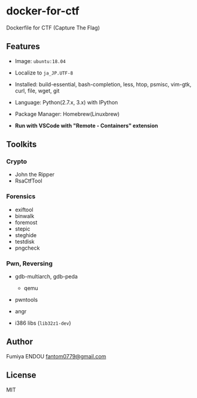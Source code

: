 # docker-for-ctf

Dockerfile for CTF (Capture The Flag)

## Features

- Image: `ubuntu:18.04`
- Localize to `ja_JP.UTF-8`

- Installed: build-essential, bash-completion, less, htop, psmisc, vim-gtk, curl, file, wget, git

- Language: Python(2.7.x, 3.x) with IPython

- Package Manager: Homebrew(Linuxbrew)

- **Run with VSCode with "Remote - Containers" extension**

## Toolkits

### Crypto
- John the Ripper
- RsaCtfTool

### Forensics
- exiftool
- binwalk
- foremost
- stepic
- steghide
- testdisk
- pngcheck

### Pwn, Reversing
- gdb-multiarch, gdb-peda
  - qemu
- pwntools
- angr

- i386 libs (`lib32z1-dev`)

## Author
Fumiya ENDOU <fantom0779@gmail.com>

## License
MIT
